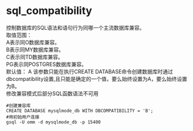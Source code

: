 # sql_compatibility
控制数据库的SQL语法和语句行为同哪一个主流数据库兼容。  
取值范围：  
A表示同O数据库兼容。  
B表示同MY数据库兼容。  
C表示同TD数据库兼容。  
PG表示同POSTGRES数据库兼容。  
默认值： A
该参数只能在执行CREATE DATABASE命令创建数据库时通过dbcompatibility设置,且只能是确定的一个值，要么始终设置为A，要么始终设置为B。  
修改兼容模式后部分SQL函数语法不可用
```
#创建兼容库
CREATE DATABASE mysqlmode_db WITH DBCOMPATIBILITY = 'B';
#用初始用户连接
gsql -U omm -d mysqlmode_db -p 15400
```
